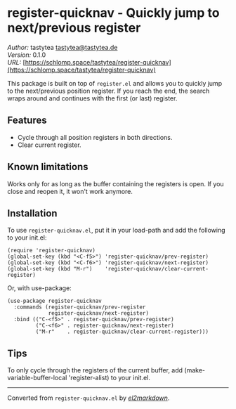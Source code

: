 # register-quicknav - Quickly jump to next/previous register

*Author:* tastytea <tastytea@tastytea.de><br>
*Version:* 0.1.0<br>
*URL:* [https://schlomp.space/tastytea/register-quicknav](https://schlomp.space/tastytea/register-quicknav)<br>

This package is built on top of `register.el` and allows you to quickly jump
to the next/previous position register.  If you reach the end, the search
wraps around and continues with the first (or last) register.

## Features

* Cycle through all position registers in both directions.
* Clear current register.

## Known limitations

Works only for as long as the buffer containing the registers is open.  If
you close and reopen it, it won't work anymore.

## Installation

To use `register-quicknav.el`, put it in your load-path and add the following
to your init.el:

    (require 'register-quicknav)
    (global-set-key (kbd "<C-f5>") 'register-quicknav/prev-register)
    (global-set-key (kbd "<C-f6>") 'register-quicknav/next-register)
    (global-set-key (kbd "M-r")    'register-quicknav/clear-current-register)

Or, with use-package:

    (use-package register-quicknav
      :commands (register-quicknav/prev-register
                 register-quicknav/next-register)
      :bind (("C-<f5>" . register-quicknav/prev-register)
             ("C-<f6>" . register-quicknav/next-register)
             ("M-r"    . register-quicknav/clear-current-register)))

## Tips

To only cycle through the registers of the current buffer, add
    (make-variable-buffer-local 'register-alist)
to your init.el.


---
Converted from `register-quicknav.el` by [*el2markdown*](https://github.com/Lindydancer/el2markdown).
